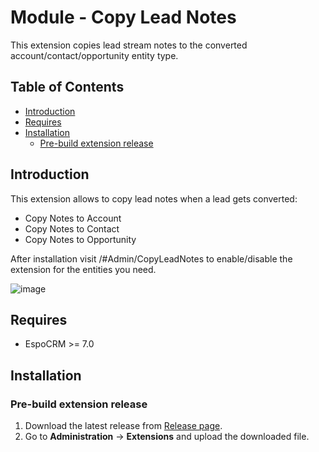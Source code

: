 # Module - Copy Lead Notes
This extension copies lead stream notes to the converted account/contact/opportunity entity type.

## Table of Contents

* [Introduction](#introduction)
* [Requires](#requires)
* [Installation](#installation)
    * [Pre-build extension release](#pre-build-extension-release)

## Introduction

This extension allows to copy lead notes when a lead gets converted:
- Copy Notes to Account
- Copy Notes to Contact
- Copy Notes to Opportunity

After installation visit /#Admin/CopyLeadNotes to enable/disable the extension for the entities you need.

![image](https://github.com/Kharg/copy-lead-notes/assets/32223252/9bd6a44e-e727-4dd6-85e1-1dc78c5aa600)


## Requires

- EspoCRM >= 7.0

## Installation

### Pre-build extension release

1. Download the latest release from [Release page](https://github.com/Kharg/copy-stream-notes/releases/latest).
2. Go to **Administration** -> **Extensions** and upload the downloaded file.
